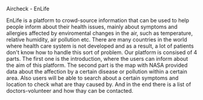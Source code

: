 Aircheck - EnLife

EnLife is a platform to crowd-source information that can be used to help people inform about their health issues, mainly about
symptoms and allergies affected by enviromental changes in the air, such as temperature, relative humidity, air pollution etc.
There are many countries in the world where health care system is not developed and as a result, a lot of patients don't know how to handle this sort of problem.
Our platform is consised of 4 parts. The first one is the introduction, where the users can inform about the aim of this platform. The second part is the map with NASA 
provided data about the affection by a certain disease or pollution within a certain area. Also users will be able to search about a certain symptoms and location to check what are thay 
caused by. And in the end there is a list of doctors-volunteer and how thay can be contacted.
	
